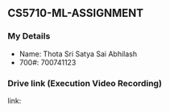 ## CS5710-ML-ASSIGNMENT

### My Details

- Name: Thota Sri Satya Sai Abhilash
- 700#: 700741123

### Drive link (Execution Video Recording)
link:

